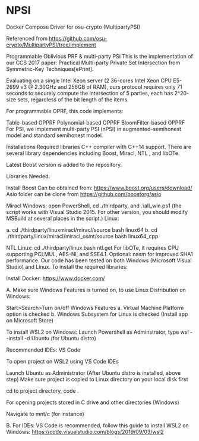 # NPSI
Docker Compose Driver for osu-crypto (MultipartyPSI)

Referenced from https://github.com/osu-crypto/MultipartyPSI/tree/implement

Programmable Oblivious PRF & multi-party PSI This is the implementation of our CCS 2017 paper: Practical Multi-party Private Set Intersection from Symmetric-Key Techniques[ePrint].

Evaluating on a single Intel Xeon server (2 36-cores Intel Xeon CPU E5-2699 v3 @ 2.30GHz and 256GB of RAM), ours protocol requires only 71 seconds to securely compute the intersection of 5 parties, each has 2^20-size sets, regardless of the bit length of the items.

For programmable OPRF, this code implements:

Table-based OPPRF Polynomial-based OPPRF BloomFilter-based OPPRF For PSI, we implement multi-party PSI (nPSI) in augmented-semihonest model and standard semihonest model.

Installations Required libraries C++ compiler with C++14 support. There are several library dependencies including Boost, Miracl, NTL , and libOTe.

Latest Boost version is added to the repository.

Libraries Needed:

Install Boost Can be obtained from: https://www.boost.org/users/download/ Asio folder can be clone from https://github.com/boostorg/asio

Miracl Windows: open PowerShell, cd ./thirdparty, and .\all_win.ps1 (the script works with Visual Studio 2015. For other version, you should modify MSBuild at several places in the script.) Linux:

a. cd ./thirdparty/linuxmiracl/miracl/source bash linux64 
b. cd ./thirdparty/linux/miracl/miracl_osmt/source bash linux64_cpp

NTL Linux: cd ./thirdparty/linux bash ntl.get
For libOTe, it requires CPU supporting PCLMUL, AES-NI, and SSE4.1. Optional: nasm for improved SHA1 performance. Our code has been tested on both Windows (Microsoft Visual Studio) and Linux. To install the required libraries:

Install Docker: https://www.docker.com/

A. Make sure Windows Features is turned on, to use Linux Distribution on Windows:

Start>Search>Turn on/off Windows Features a. Virtual Machine Platform option is checked b. Windows Subsystem for Linux is checked (Install app on Microsoft Store)

To install WSL2 on Windows: Launch Powershell as Adminstrator, type wsl --install -d Ubuntu (for Ubuntu distro)

Recommended IDEs: VS Code

To open project on WSL2 using VS Code IDEs

Launch Ubuntu as Administrator (After Ubuntu distro is installed, above step)
Make sure project is copied to Linux directory on your local disk first

cd to project directory, code .

For opening projects stored in C drive and other directories (Windows)

Navigate to mnt/c (for instance)

B. For IDEs: VS Code is recommended, follow this guide to install WSL2 on Windows: https://code.visualstudio.com/blogs/2019/09/03/wsl2
